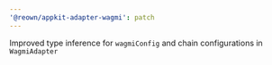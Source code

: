 ```yaml
---
'@reown/appkit-adapter-wagmi': patch
---
```


Improved type inference for `wagmiConfig` and chain configurations in `WagmiAdapter`
